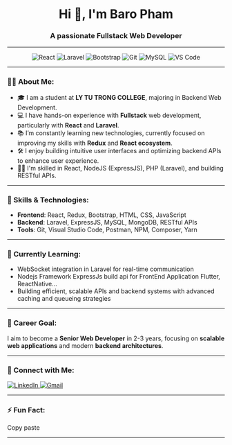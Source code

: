 <h1 align="center">Hi 👋, I'm Baro Pham</h1>
<h3 align="center">A passionate Fullstack Web Developer</h3>

---

<p align="center"> 
  <img src="https://img.shields.io/badge/Code-React-blue?style=for-the-badge&logo=react&logoColor=white" alt="React" /> 
  <img src="https://img.shields.io/badge/Framework-Laravel-red?style=for-the-badge&logo=laravel&logoColor=white" alt="Laravel" /> 
  <img src="https://img.shields.io/badge/Frontend-Bootstrap-purple?style=for-the-badge&logo=bootstrap&logoColor=white" alt="Bootstrap" /> 
  <img src="https://img.shields.io/badge/Version%20Control-Git-orange?style=for-the-badge&logo=git&logoColor=white" alt="Git" /> 
  <img src="https://img.shields.io/badge/Database-MySQL-blue?style=for-the-badge&logo=mysql&logoColor=white" alt="MySQL" /> 
  <img src="https://img.shields.io/badge/Tools-VS%20Code-informational?style=for-the-badge&logo=visual-studio-code&logoColor=white" alt="VS Code" /> 
</p>

---

### 👨‍💻 About Me:
- 🎓 I am a student at **LY TU TRONG COLLEGE**, majoring in Backend Web Development.
- 💻 I have hands-on experience with **Fullstack** web development, particularly with **React** and **Laravel**.
- 📚 I’m constantly learning new technologies, currently focused on improving my skills with **Redux** and **React ecosystem**.
- 🛠️ I enjoy building intuitive user interfaces and optimizing backend APIs to enhance user experience.
- 👨‍🔧 I'm skilled in React, NodeJS (ExpressJS), PHP (Laravel), and building RESTful APIs.

---

### 🌟 Skills & Technologies:
- **Frontend**: React, Redux, Bootstrap, HTML, CSS, JavaScript
- **Backend**: Laravel, ExpressJS, MySQL, MongoDB, RESTful APIs
- **Tools**: Git, Visual Studio Code, Postman, NPM, Composer, Yarn

---

### 🌱 Currently Learning:
- WebSocket integration in Laravel for real-time communication
- Nodejs Framework ExpressJs build api for FrontEnd Application Flutter, ReactNative...
- Building efficient, scalable APIs and backend systems with advanced caching and queueing strategies

---

### 💼 Career Goal:
I aim to become a **Senior Web Developer** in 2-3 years, focusing on **scalable web applications** and modern **backend architectures**.

---

### 🤝 Connect with Me:
<p align="left">
  <a href="https://www.linkedin.com/in/pbao" target="_blank">
    <img src="https://img.shields.io/badge/LinkedIn-PHAM%20GIA%20BAO-blue?style=flat-square&logo=linkedin" alt="LinkedIn"/>
  </a>
  <a href="mailto:pbao.business@gmail.com">
    <img src="https://img.shields.io/badge/Email-pbao.business@gmail.com-red?style=flat-square&logo=gmail" alt="Gmail"/>
  </a>
</p>

---

### ⚡ Fun Fact:
Copy paste

---
